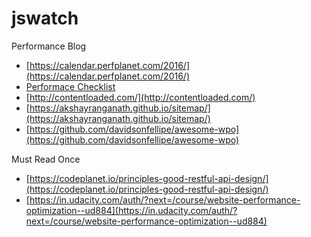 # jswatch

Performance Blog
- [https://calendar.perfplanet.com/2016/](https://calendar.perfplanet.com/2016/)
- [Performace Checklist](https://www.smashingmagazine.com/2016/12/front-end-performance-checklist-2017-pdf-pages/)
- [http://contentloaded.com/](http://contentloaded.com/)
- [https://akshayranganath.github.io/sitemap/](https://akshayranganath.github.io/sitemap/)
- [https://github.com/davidsonfellipe/awesome-wpo](https://github.com/davidsonfellipe/awesome-wpo)

Must Read Once
- [https://codeplanet.io/principles-good-restful-api-design/](https://codeplanet.io/principles-good-restful-api-design/)
- [https://in.udacity.com/auth/?next=/course/website-performance-optimization--ud884](https://in.udacity.com/auth/?next=/course/website-performance-optimization--ud884)
